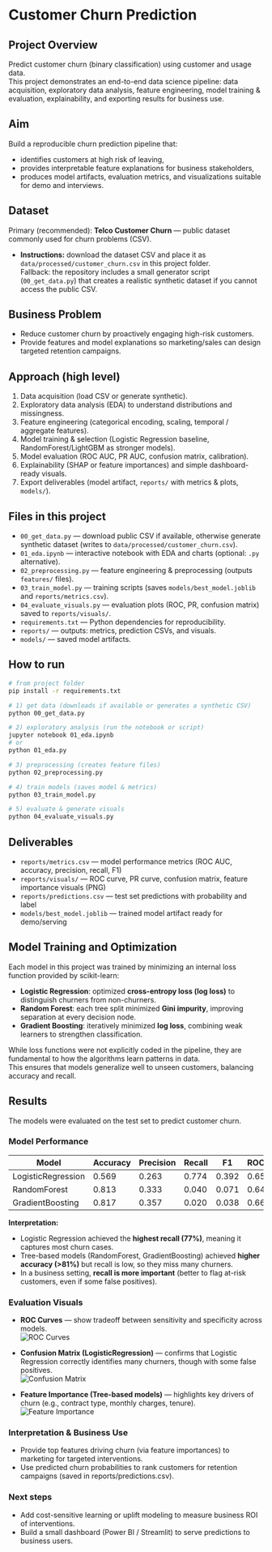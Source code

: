 # Customer Churn Prediction

## Project Overview
Predict customer churn (binary classification) using customer and usage data.  
This project demonstrates an end-to-end data science pipeline: data acquisition, exploratory data analysis, feature engineering, model training & evaluation, explainability, and exporting results for business use.

## Aim
Build a reproducible churn prediction pipeline that:
- identifies customers at high risk of leaving,
- provides interpretable feature explanations for business stakeholders,
- produces model artifacts, evaluation metrics, and visualizations suitable for demo and interviews.

## Dataset
Primary (recommended): **Telco Customer Churn** — public dataset commonly used for churn problems (CSV).  
- **Instructions:** download the dataset CSV and place it as `data/processed/customer_churn.csv` in this project folder.  
Fallback: the repository includes a small generator script (`00_get_data.py`) that creates a realistic synthetic dataset if you cannot access the public CSV.

## Business Problem
- Reduce customer churn by proactively engaging high-risk customers.
- Provide features and model explanations so marketing/sales can design targeted retention campaigns.

## Approach (high level)
1. Data acquisition (load CSV or generate synthetic).  
2. Exploratory data analysis (EDA) to understand distributions and missingness.  
3. Feature engineering (categorical encoding, scaling, temporal / aggregate features).  
4. Model training & selection (Logistic Regression baseline, RandomForest/LightGBM as stronger models).  
5. Model evaluation (ROC AUC, PR AUC, confusion matrix, calibration).  
6. Explainability (SHAP or feature importances) and simple dashboard-ready visuals.  
7. Export deliverables (model artifact, `reports/` with metrics & plots, `models/`).

## Files in this project
- `00_get_data.py` — download public CSV if available, otherwise generate synthetic dataset (writes to `data/processed/customer_churn.csv`).  
- `01_eda.ipynb` — interactive notebook with EDA and charts (optional: `.py` alternative).  
- `02_preprocessing.py` — feature engineering & preprocessing (outputs `features/` files).  
- `03_train_model.py` — training scripts (saves `models/best_model.joblib` and `reports/metrics.csv`).  
- `04_evaluate_visuals.py` — evaluation plots (ROC, PR, confusion matrix) saved to `reports/visuals/`.  
- `requirements.txt` — Python dependencies for reproducibility.  
- `reports/` — outputs: metrics, prediction CSVs, and visuals.  
- `models/` — saved model artifacts.

## How to run 
```bash
# from project folder
pip install -r requirements.txt

# 1) get data (downloads if available or generates a synthetic CSV)
python 00_get_data.py

# 2) exploratory analysis (run the notebook or script)
jupyter notebook 01_eda.ipynb
# or
python 01_eda.py

# 3) preprocessing (creates feature files)
python 02_preprocessing.py

# 4) train models (saves model & metrics)
python 03_train_model.py

# 5) evaluate & generate visuals
python 04_evaluate_visuals.py
```

## Deliverables
- `reports/metrics.csv` — model performance metrics (ROC AUC, accuracy, precision, recall, F1)  
- `reports/visuals/` — ROC curve, PR curve, confusion matrix, feature importance visuals (PNG)  
- `reports/predictions.csv` — test set predictions with probability and label  
- `models/best_model.joblib` — trained model artifact ready for demo/serving

## Model Training and Optimization

Each model in this project was trained by minimizing an internal loss function provided by scikit-learn:

- **Logistic Regression**: optimized **cross-entropy loss (log loss)** to distinguish churners from non-churners.  
- **Random Forest**: each tree split minimized **Gini impurity**, improving separation at every decision node.  
- **Gradient Boosting**: iteratively minimized **log loss**, combining weak learners to strengthen classification.  

While loss functions were not explicitly coded in the pipeline, they are fundamental to how the algorithms learn patterns in data.  
This ensures that models generalize well to unseen customers, balancing accuracy and recall.


## Results

The models were evaluated on the test set to predict customer churn.  

### Model Performance

| Model              | Accuracy | Precision | Recall | F1     | ROC_AUC |
|--------------------|----------|-----------|--------|--------|---------|
| LogisticRegression | 0.569    | 0.263     | 0.774  | 0.392  | 0.656   |
| RandomForest       | 0.813    | 0.333     | 0.040  | 0.071  | 0.647   |
| GradientBoosting   | 0.817    | 0.357     | 0.020  | 0.038  | 0.667   |

**Interpretation:**  
- Logistic Regression achieved the **highest recall (77%)**, meaning it captures most churn cases.  
- Tree-based models (RandomForest, GradientBoosting) achieved **higher accuracy (>81%)** but recall is low, so they miss many churners.  
- In a business setting, **recall is more important** (better to flag at-risk customers, even if some false positives).  

### Evaluation Visuals

- **ROC Curves** — show tradeoff between sensitivity and specificity across models.  
  ![ROC Curves](reports/visuals/roc_curves.png)

- **Confusion Matrix (LogisticRegression)** — confirms that Logistic Regression correctly identifies many churners, though with some false positives.  
  ![Confusion Matrix](reports/visuals/confusion_matrix_LogisticRegression.png)

- **Feature Importance (Tree-based models)** — highlights key drivers of churn (e.g., contract type, monthly charges, tenure).  
  ![Feature Importance](reports/visuals/feature_importance.png)

### Interpretation & Business Use
- Provide top features driving churn (via feature importances) to marketing for targeted interventions.
- Use predicted churn probabilities to rank customers for retention campaigns (saved in reports/predictions.csv).

### Next steps

- Add cost-sensitive learning or uplift modeling to measure business ROI of interventions.
- Build a small dashboard (Power BI / Streamlit) to serve predictions to business users.
